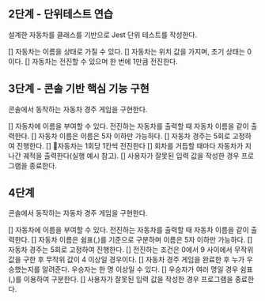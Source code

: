 ## 2단계 - 단위테스트 연습

설계한 자동차를 클래스를 기반으로 Jest 단위 테스트를 작성한다.

[] 자동차는 이름을 상태로 가질 수 있다.
[] 자동차는 위치 값을 가지며, 초기 상태는 0이다.
[] 자동차는 전진할 수 있으며 한 번에 1만큼 전진한다.

## 3단계 - 콘솔 기반 핵심 기능 구현

콘솔에서 동작하는 자동차 경주 게임을 구현한다.

[] 자동차에 이름을 부여할 수 있다. 전진하는 자동차를 출력할 때 자동차 이름을 같이 출력한다.
[] 자동차 이름은 이름은 5자 이하만 가능하다.
[] 자동차 경주는 5회로 고정하여 진행한다.
[] 자동차는 1회당 1칸씩 전진한다
[] 회차를 거듭할 때마다 자동차가 지나간 궤적을 출력한다(실행 예시 참고).
[] 사용자가 잘못된 입력 값을 작성한 경우 프로그램을 종료한다.

## 4단계

콘솔에서 동작하는 자동차 경주 게임을 구현한다.

[] 자동차에 이름을 부여할 수 있다. 전진하는 자동차를 출력할 때 자동차 이름을 같이 출력한다.
[] 자동차 이름은 쉼표(,)를 기준으로 구분하며 이름은 5자 이하만 가능하다.
[] 자동차 경주는 5회로 고정하여 진행한다.
[] 전진하는 조건은 0에서 9 사이에서 무작위 값을 구한 후 무작위 값이 4 이상일 경우이다.
[] 자동차 경주 게임을 완료한 후 누가 우승했는지를 알려준다. 우승자는 한 명 이상일 수 있다.
[] 우승자가 여러 명일 경우 쉼표(,)를 이용하여 구분한다.
[] 사용자가 잘못된 입력 값을 작성한 경우 프로그램을 종료한다.
